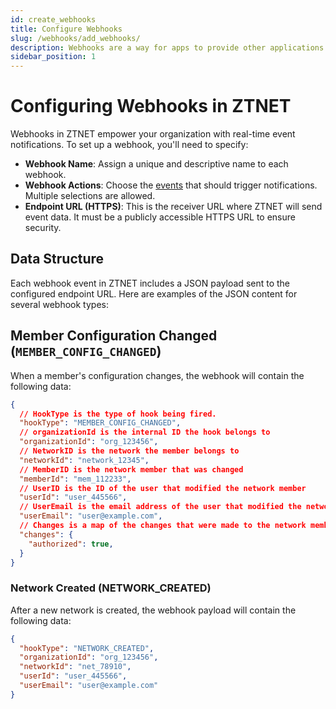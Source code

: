 ```yaml
---
id: create_webhooks
title: Configure Webhooks
slug: /webhooks/add_webhooks/
description: Webhooks are a way for apps to provide other applications with real-time information. A webhook delivers data to other applications as it happens, meaning you get data immediately.
sidebar_position: 1
---
```


# Configuring Webhooks in ZTNET

Webhooks in ZTNET empower your organization with real-time event notifications. To set up a webhook, you'll need to specify:

- **Webhook Name**: Assign a unique and descriptive name to each webhook.
- **Webhook Actions**: Choose the [events](/webhooks/events) that should trigger notifications. Multiple selections are allowed.
- **Endpoint URL (HTTPS)**: This is the receiver URL where ZTNET will send event data. It must be a publicly accessible HTTPS URL to ensure security.


## Data Structure

Each webhook event in ZTNET includes a JSON payload sent to the configured endpoint URL. Here are examples of the JSON content for several webhook types:

## Member Configuration Changed (`MEMBER_CONFIG_CHANGED`)

When a member's configuration changes, the webhook will contain the following data:

```json
{
  // HookType is the type of hook being fired.
  "hookType": "MEMBER_CONFIG_CHANGED",
  // organizationId is the internal ID the hook belongs to
  "organizationId": "org_123456",
  // NetworkID is the network the member belongs to
  "networkId": "network_12345",
  // MemberID is the network member that was changed
  "memberId": "mem_112233",
  // UserID is the ID of the user that modified the network member
  "userId": "user_445566",
  // UserEmail is the email address of the user that modified the network member
  "userEmail": "user@example.com",
  // Changes is a map of the changes that were made to the network member
  "changes": {
    "authorized": true,
  }
}
```

### Network Created (NETWORK_CREATED)
After a new network is created, the webhook payload will contain the following data:
```json
{
  "hookType": "NETWORK_CREATED",
  "organizationId": "org_123456",
  "networkId": "net_78910",
  "userId": "user_445566",
  "userEmail": "user@example.com"
}
```
